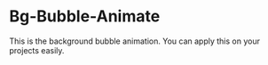 # Bg-Bubble-Animate
This is the background bubble animation. You can apply this on your projects easily.
